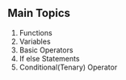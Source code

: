 ## Main Topics
1. Functions
2. Variables
3. Basic Operators
4. If else Statements
5. Conditional(Tenary) Operator
